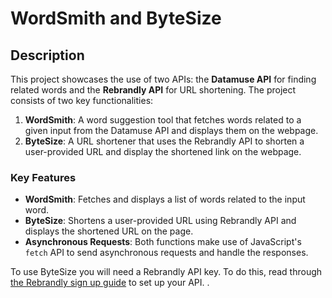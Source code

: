 # WordSmith and ByteSize

## Description

This project showcases the use of two APIs: the **Datamuse API** for finding related words and the **Rebrandly API** for URL shortening. The project consists of two key functionalities:

1. **WordSmith**: A word suggestion tool that fetches words related to a given input from the Datamuse API and displays them on the webpage.
2. **ByteSize**: A URL shortener that uses the Rebrandly API to shorten a user-provided URL and display the shortened link on the webpage.

### Key Features
- **WordSmith**: Fetches and displays a list of words related to the input word.
- **ByteSize**: Shortens a user-provided URL using Rebrandly API and displays the shortened URL on the page.
- **Asynchronous Requests**: Both functions make use of JavaScript's `fetch` API to send asynchronous requests and handle the responses.

To use ByteSize you will need a Rebrandly API key. To do this, read through [the Rebrandly sign up guide](https://developers.rebrandly.com/docs) to set up your API.
.
